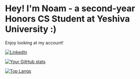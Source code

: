# Hey! I'm Noam - a second-year Honors CS Student at Yeshiva University :)

Enjoy looking at my account!

[![LinkedIn](https://img.shields.io/badge/LinkedIn-0077B5?style=for-the-badge&logo=linkedin&logoColor=white)](https://www.linkedin.com/in/noam-ben-simon)

[![Your GitHub stats](https://github-readme-stats.vercel.app/api?username=NoamBenS)](https://github.com/NoamBenS/github-readme-stats)

[![Top Langs](https://github-readme-stats.vercel.app/api/top-langs/?username=NoamBenS)](https://github.com/NoamBenS/github-readme-stats)
